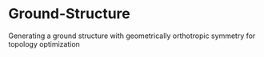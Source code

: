 # Ground-Structure
Generating a ground structure with geometrically orthotropic symmetry for topology optimization
